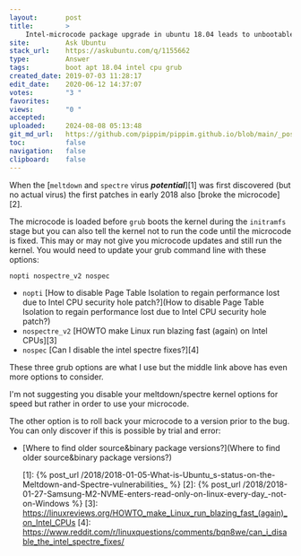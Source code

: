```yaml
---
layout:       post
title:        >
    Intel-microcode package upgrade in ubuntu 18.04 leads to unbootable system
site:         Ask Ubuntu
stack_url:    https://askubuntu.com/q/1155662
type:         Answer
tags:         boot apt 18.04 intel cpu grub
created_date: 2019-07-03 11:28:17
edit_date:    2020-06-12 14:37:07
votes:        "3 "
favorites:    
views:        "0 "
accepted:     
uploaded:     2024-08-08 05:13:48
git_md_url:   https://github.com/pippim/pippim.github.io/blob/main/_posts/2019/2019-07-03-Intel-microcode-package-upgrade-in-ubuntu-18.04-leads-to-unbootable-system.md
toc:          false
navigation:   false
clipboard:    false
---
```


When the [`meltdown` and `spectre` virus ***potential***][1] was first discovered (but no actual virus) the first patches in early 2018 also [broke the microcode][2].

The microcode is loaded before `grub` boots the kernel during the `initramfs` stage but you can also tell the kernel not to run the code until the microcode is fixed. This may or may not give you microcode updates and still run the kernel. You would need to update your grub command line with these options:

``` 
nopti nospectre_v2 nospec
```

- `nopti` [How to disable Page Table Isolation to regain performance lost due to Intel CPU security hole patch?](How to disable Page Table Isolation to regain performance lost due to Intel CPU security hole patch?)
- `nospectre_v2` [HOWTO make Linux run blazing fast (again) on Intel CPUs][3]
- `nospec` [Can I disable the intel spectre fixes?][4]

These three grub options are what I use but the middle link above has even more options to consider.

I'm not suggesting you disable your meltdown/spectre kernel options for speed but rather in order to use your microcode.

The other option is to roll back your microcode to a version prior to the bug. You can only discover if this is possible by trial and error:

- [Where to find older source&amp;binary package versions?](Where to find older source&amp;binary package versions?)

  [1]: {% post_url /2018/2018-01-05-What-is-Ubuntu_s-status-on-the-Meltdown-and-Spectre-vulnerabilities_ %}
  [2]: {% post_url /2018/2018-01-27-Samsung-M2-NVME-enters-read-only-on-linux-every-day_-not-on-Windows %}
  [3]: https://linuxreviews.org/HOWTO_make_Linux_run_blazing_fast_(again)_on_Intel_CPUs
  [4]: https://www.reddit.com/r/linuxquestions/comments/bqn8we/can_i_disable_the_intel_spectre_fixes/
